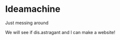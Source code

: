 Ideamachine
===========

Just messing around

We will see if dis.astragant and I can make a website!